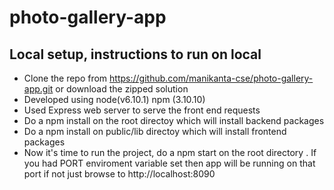 # photo-gallery-app

## Local setup, instructions to run on local

- Clone the repo from https://github.com/manikanta-cse/photo-gallery-app.git or download the zipped solution
- Developed using node(v6.10.1) npm (3.10.10) 
- Used Express web server to serve the front end requests
- Do a npm install on the root directoy which will install backend packages
- Do a npm install on public/lib directoy which will install frontend packages
- Now it's time to run the project, do a npm start on the root directory . If you had PORT enviroment variable set then      app will be running on that port if not just browse to http://localhost:8090
